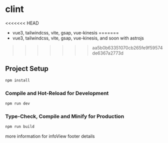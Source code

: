 # clint

<<<<<<< HEAD
- vue3, tailwindcss, vite, gsap, vue-kinesis
=======
- vue3, tailwindcss, vite, gsap, vue-kinesis, and soon with astrojs
>>>>>>> aa5b0b63351070cb265fe9f59574de6367a2773d

## Project Setup

```sh
npm install
```

### Compile and Hot-Reload for Development

```sh
npm run dev
```

### Type-Check, Compile and Minify for Production

```sh
npm run build
```

more information for infoView
footer details
